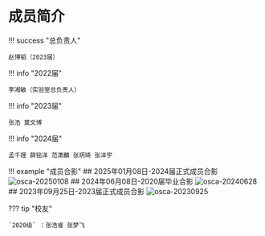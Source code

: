 # 成员简介

!!! success "总负责人"
    
    赵博韬（2023届）

!!! info "2022届"
    
    李湘敏（实验室总负责人）

!!! info "2023届"

    张浩 莫文博

!!! info "2024届"

    孟千理 薛铭泽 范潇麟 张玥琦 张泽宇


!!! example "成员合影"
    ## 2025年01月08日-2024届正式成员合影
    ![osca-20250108](./osca-20250108.png)
    ## 2024年06月08日-2020届毕业合影
    ![osca-20240628](./osca-20240628.jpg)
    ## 2023年09月25日-2023届正式成员合影
    ![osca-20230925](./osca-20230925.png)

??? tip  "校友"

    `2020级` ：张浩睿 张梦飞